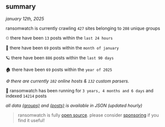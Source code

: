 
## summary
_january 12th, 2025_

ransomwatch is currently crawling `427` sites belonging to `208` unique groups

⏲ there have been `13` posts within the `last 24 hours`

🦈 there have been `69` posts within the `month of january`

🪐 there have been `886` posts within the `last 90 days`

🏚 there have been `69` posts within the `year of 2025`

_⚙️ there are currently `102` online hosts & `132` custom parsers._

🦕 ransomwatch has been running for `3 years, 4 months and 6 days` and indexed `14214` posts

_all data  [(groups)](http://ransomwhat.telemetry.ltd/groups) and [(posts)](http://ransomwhat.telemetry.ltd/posts) is available in JSON (updated hourly)_

> ransomwatch is fully [open source](https://github.com/joshhighet/ransomwatch#ransomwatch--). please consider [sponsoring](https://github.com/sponsors/joshhighet) if you find it useful!
